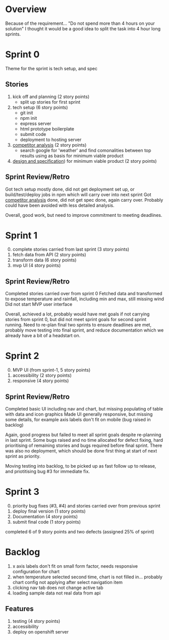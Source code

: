 # Overview

Because of the requirement... "Do not spend more than 4 hours on your solution" I thought it would be a good idea to split the task into 4 hour long sprints.

# Sprint 0

Theme for the sprint is tech setup, and spec

## Stories

1. kick off and planning (2 story points)
    - split up stories for first sprint
2. tech setup (6 story points)
    - git init
    - npm init
    - express server
    - html prototype boilerplate
    - submit code
    - deployment to hosting server
3. [competitor analysis](./analysis.md) (2 story points)
    - search google for 'weather' and find comonalities between top results using as basis for minimum viable product
4. [design and specification](./design.md)) for minimum viable product (2 story points)

## Sprint Review/Retro

Got tech setup mostly done, did not get deployment set up, or build/test/deploy jobs in npm which will carry over into next sprint
Got [competitor analysis](./analysis.md) done, did not get spec done, again carry over. Probably could have been avoided with less detailed analysis.

Overall, good work, but need to improve commitment to meeting deadlines.

# Sprint 1

0. complete stories carried from last sprint (3 story points)
1. fetch data from API (2 story points)
2. transform data (6 story points)
3. mvp UI (4 story points)

## Sprint Review/Retro

Completed stories carried over from sprint 0
Fetched data and transformed to expose temperature and rainfall, including min and max, still missing wind
Did not start MVP user interface

Overall, achieved a lot, probably would have met goals if not carrying stories from sprint 0, but did not meet sprint goals for second sprint running. Need to re-plan final two sprints to ensure deadlines are met, probably move testing into final sprint, and reduce documentation which we already have a bit of a headstart on.

# Sprint 2

0. MVP UI (from sprint-1, 5 story points)
1. accessibility (2 story points)
2. responsive (4 story points)

## Sprint Review/Retro

Completed basic UI including nav and chart, but missing populating of table with data and icon graphics
Made UI generally responsive, but missing some details, for example axis labels don't fit on mobile (bug raised in backlog)

Again, good progress but failed to meet all sprint goals despite re-planning in last sprint. Some bugs raised and no time allocated for defect fixing, hard prioritising of remaining stories and bugs required before final sprint. There was also no deployment, which should be done first thing at start of next sprint as priority.

Moving testing into backlog, to be picked up as fast follow up to release, and priotitising bug #3 for immediate fix.

# Sprint 3

0. priority bug fixes (#3, #4) and stories carried over from previous sprint
1. deploy final version (1 story points)
2. Documentation (4 story points)
3. submit final code (1 story points)

completed 6 of 9 story points and two defects (assigned 25% of sprint)

# Backlog

1. x axis labels don't fit on small form factor, needs responsive configuration for chart
2. when temperature selected second time, chart is not filled in... probably chart config not applying after select navigation item
3. clicking nav tab does not change active tab
4. loading sample data not real data from api

## Features

1. testing (4 story points)
2. accessibility
3. deploy on openshift server 
